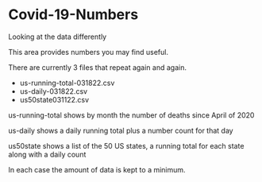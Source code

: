 # Covid-19-Numbers
Looking at the data differently

This area provides numbers you may find useful.

There are currently 3 files that repeat again and again.

- us-running-total-031822.csv
- us-daily-031822.csv
- us50state031122.csv

us-running-total shows by month the number of deaths since April of 2020

us-daily shows a daily running total plus a number count for that day

us50state shows a list of the 50 US states, a running total for each state along with a daily count

In each case the amount of data is kept to a minimum.
